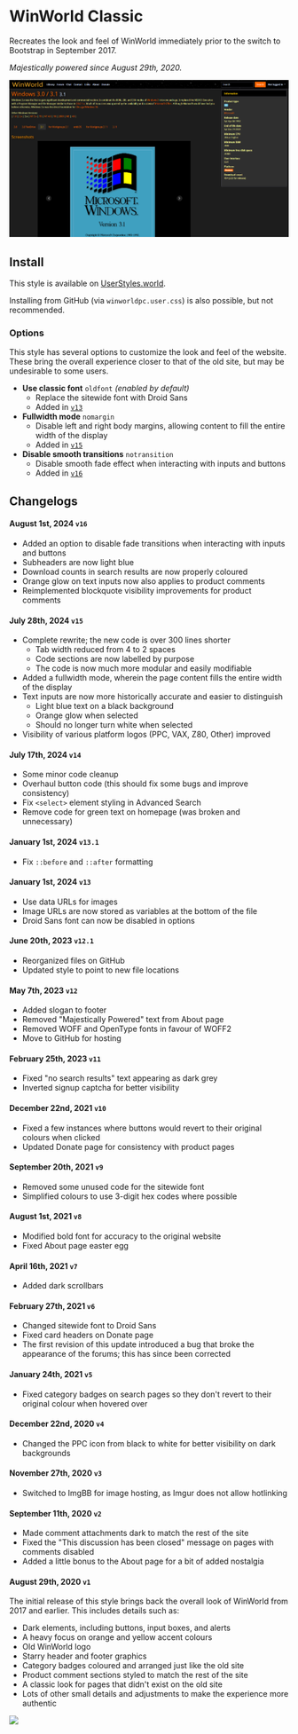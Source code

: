 # WinWorld Classic
Recreates the look and feel of WinWorld immediately prior to the switch to Bootstrap in September 2017.

*Majestically powered since August 29th, 2020.*

![screenshot](preview.png)

## Install
This style is available on [UserStyles.world](https://userstyles.world/style/512/winworld-classic).

Installing from GitHub (via `winworldpc.user.css`) is also possible, but not recommended.

### Options
This style has several options to customize the look and feel of the website. These bring the overall experience closer to that of the old site, but may be undesirable to some users.

* **Use classic font** `oldfont` *(enabled by default)*
    * Replace the sitewide font with Droid Sans
    * Added in [`v13`](https://github.com/CocoTheMii/winworld-classic#january-1st-2024-v13)
* **Fullwidth mode** `nomargin`
    * Disable left and right body margins, allowing content to fill the entire width of the display
    * Added in [`v15`](https://github.com/CocoTheMii/winworld-classic#july-28th-2024-v15)
* **Disable smooth transitions** `notransition`
    * Disable smooth fade effect when interacting with inputs and buttons
    * Added in [`v16`](https://github.com/CocoTheMii/winworld-classic#august-1st-2024-v16)

## Changelogs
#### August 1st, 2024 `v16`
* Added an option to disable fade transitions when interacting with inputs and buttons
* Subheaders are now light blue
* Download counts in search results are now properly coloured
* Orange glow on text inputs now also applies to product comments
* Reimplemented blockquote visibility improvements for product comments

#### July 28th, 2024 `v15`
* Complete rewrite; the new code is over 300 lines shorter
    * Tab width reduced from 4 to 2 spaces
    * Code sections are now labelled by purpose
    * The code is now much more modular and easily modifiable
* Added a fullwidth mode, wherein the page content fills the entire width of the display
* Text inputs are now more historically accurate and easier to distinguish
    * Light blue text on a black background
    * Orange glow when selected
    * Should no longer turn white when selected
* Visibility of various platform logos (PPC, VAX, Z80, Other) improved

#### July 17th, 2024 `v14`
* Some minor code cleanup
* Overhaul button code (this should fix some bugs and improve consistency)
* Fix `<select>` element styling in Advanced Search
* Remove code for green text on homepage (was broken and unnecessary)

#### January 1st, 2024 `v13.1`
* Fix `::before` and `::after` formatting

#### January 1st, 2024 `v13`
* Use data URLs for images
* Image URLs are now stored as variables at the bottom of the file
* Droid Sans font can now be disabled in options

#### June 20th, 2023 `v12.1`
* Reorganized files on GitHub
* Updated style to point to new file locations

#### May 7th, 2023 `v12`
* Added slogan to footer
* Removed "Majestically Powered" text from About page
* Removed WOFF and OpenType fonts in favour of WOFF2
* Move to GitHub for hosting

#### February 25th, 2023 `v11`
* Fixed "no search results" text appearing as dark grey
* Inverted signup captcha for better visibility

#### December 22nd, 2021 `v10`
* Fixed a few instances where buttons would revert to their original colours when clicked
* Updated Donate page for consistency with product pages

#### September 20th, 2021 `v9`
* Removed some unused code for the sitewide font
* Simplified colours to use 3-digit hex codes where possible

#### August 1st, 2021 `v8`
* Modified bold font for accuracy to the original website
* Fixed About page easter egg

#### April 16th, 2021 `v7`
* Added dark scrollbars

#### February 27th, 2021 `v6`
* Changed sitewide font to Droid Sans
* Fixed card headers on Donate page
* The first revision of this update introduced a bug that broke the appearance of the forums; this has since been corrected

#### January 24th, 2021 `v5`
* Fixed category badges on search pages so they don't revert to their original colour when hovered over

#### December 22nd, 2020 `v4`
* Changed the PPC icon from black to white for better visibility on dark backgrounds

#### November 27th, 2020 `v3`
* Switched to ImgBB for image hosting, as Imgur does not allow hotlinking

#### September 11th, 2020 `v2`
* Made comment attachments dark to match the rest of the site
* Fixed the "This discussion has been closed" message on pages with comments disabled
* Added a little bonus to the About page for a bit of added nostalgia

#### August 29th, 2020 `v1`
The initial release of this style brings back the overall look of WinWorld from 2017 and earlier. This includes details such as:
* Dark elements, including buttons, input boxes, and alerts
* A heavy focus on orange and yellow accent colours
* Old WinWorld logo
* Starry header and footer graphics
* Category badges coloured and arranged just like the old site
* Product comment sections styled to match the rest of the site
* A classic look for pages that didn't exist on the old site
* Lots of other small details and adjustments to make the experience more authentic

![](images/mu-logo.png)